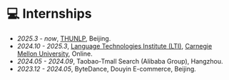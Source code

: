 # 💻 Internships

- *2025.3 - now*, [THUNLP](https://nlp.csai.tsinghua.edu.cn/), Beijing.
- *2024.10 - 2025.3*, [Language Technologies Institute (LTI)](https://www.lti.cs.cmu.edu/), [Carnegie Mellon University](https://www.lti.cs.cmu.edu/), Online.
- *2024.05 - 2024.09*, Taobao-Tmall Search (Alibaba Group), Hangzhou.
- *2023.12 - 2024.05*, ByteDance, Douyin E-commerce, Beijing.
